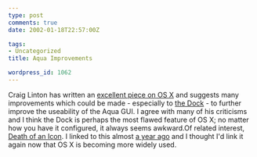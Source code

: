 ```yaml
---
type: post
comments: true
date: 2002-01-18T22:57:00Z

tags:
- Uncategorized
title: Aqua Improvements

wordpress_id: 1062
---
```


Craig Linton has written an [excellent piece on OS X](http://homepage.mac.com/craigandrewlinton/usability_files/index.htm) and suggests many improvements which could be made - especially to [the Dock](http://www.apple.com/macosx/theater/dock.html) - to further improve the useability of the Aqua GUI. I agree with many of his criticisms and I think the Dock is perhaps the most flawed feature of OS X; no matter how you have it configured, it always seems awkward.Of related interest, [Death of an Icon](http://www.liquid.org/macosxdock_frset.html ). I linked to this almost [a year ago](http://frownland.com/index.shtml?archive/2001_02_01_archive.html#2250375 ) and I thought I'd link it again now that OS X is becoming more widely used. 
